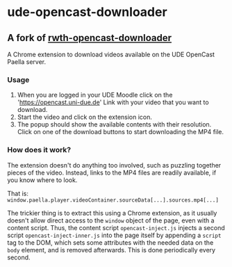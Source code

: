 # ude-opencast-downloader
## A fork of [rwth-opencast-downloader](https://github.com/MangelWare/rwth-opencast-downloader)

A Chrome extension to download videos available on the UDE OpenCast Paella server.

### Usage

1. When you are logged in your UDE Moodle click on the 'https://opencast.uni-due.de' Link with your video that you want to download.
2. Start the video and click on the extension icon.
3. The popup should show the available contents with their resolution. Click on one of the download buttons to start downloading the MP4 file.

### How does it work?

The extension doesn't do anything too involved, such as puzzling together pieces of the video.
Instead, links to the MP4 files are readily available, if you know where to look.

That is: `window.paella.player.videoContainer.sourceData[...].sources.mp4[...]`

The trickier thing is to extract this using a Chrome extension, as it usually doesn't allow direct access to the `window` object of the page, even with a content script.
Thus, the content script `opencast-inject.js` injects a second script `opencast-inject-inner.js` into the page itself by appending a `script` tag to the DOM, which sets some attributes with the needed data on the `body` element, and is removed afterwards.
This is done periodically every second.
